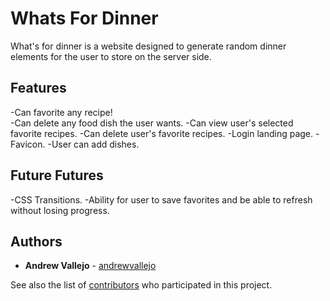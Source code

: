 # Whats For Dinner

What's for dinner is a website designed to generate random dinner elements for the user to store on the server side. 

## Features

-Can favorite any recipe!   
-Can delete any food dish the user wants. 
-Can view user's selected favorite recipes. 
-Can delete user's favorite recipes. 
-Login landing page. 
-Favicon. 
-User can add dishes. 


## Future Futures

-CSS Transitions. 
-Ability for user to save favorites and be able to refresh without losing progress. 

## Authors

* **Andrew Vallejo** - [andrewvallejo](https://github.com/andrewvallejo)

See also the list of [contributors](https://github.com/your/project/contributors) who participated in this project.

